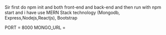 Sir first do npm init and both front-end and back-end and then run  with npm start 
and i have use  MERN Stack technology (Mongodb, Express,Nodejs,Reactjs), Bootstrap

PORT = 8000
MONGO_URL = 

